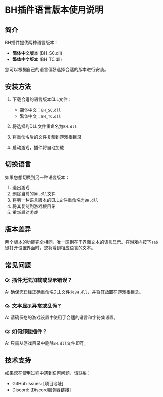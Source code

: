 # BH插件语言版本使用说明

## 简介

BH插件提供两种语言版本：
- **简体中文版本** (BH_SC.dll)
- **繁体中文版本** (BH_TC.dll)

您可以根据自己的语言偏好选择合适的版本进行安装。

## 安装方法

1. 下载合适的语言版本DLL文件：
   - 简体中文：`BH_SC.dll`
   - 繁体中文：`BH_TC.dll`

2. 将选择的DLL文件重命名为`BH.dll`

3. 将重命名后的文件复制到游戏根目录

4. 启动游戏，插件将自动加载

## 切换语言

如果您想切换到另一种语言版本：

1. 退出游戏
2. 删除当前的`BH.dll`文件
3. 将另一种语言版本的DLL文件重命名为`BH.dll`
4. 将其复制到游戏根目录
5. 重新启动游戏

## 版本差异

两个版本的功能完全相同，唯一区别在于界面文本的语言显示。在游戏内按下`Tab`键打开设置界面时，您将看到相应语言的文本。

## 常见问题

### Q: 插件无法加载或显示错误？
A: 确保您已经正确重命名DLL文件为`BH.dll`，并将其放置在游戏根目录。

### Q: 文本显示异常或乱码？
A: 请确保您的游戏设置中使用了合适的语言和字符集设置。

### Q: 如何卸载插件？
A: 只需从游戏目录中删除`BH.dll`文件即可。

## 技术支持

如果您在使用过程中遇到任何问题，请联系：
- GitHub Issues: [项目地址]
- Discord: [Discord服务器链接] 